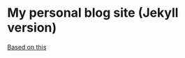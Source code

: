 # My personal blog site (Jekyll version)


[Based on this](https://github.com/core77/jekyll-foundation/wiki/Getting-started)
